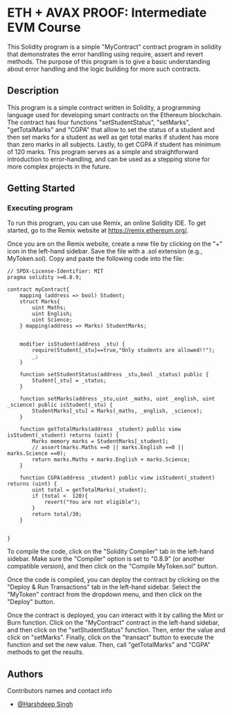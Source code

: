 # ETH + AVAX PROOF: Intermediate EVM Course

This Solidity program is a simple "MyContract" contract program in solidity that demonstrates the error handling using require, assert and revert methods. The purpose of this program is to give a basic understanding about error handling and the logic building for more such contracts.

## Description

This program is a simple contract written in Solidity, a programming language used for developing smart contracts on the Ethereum blockchain. The contract has four functions "setStudentStatus", "setMarks", "getTotalMarks" and "CGPA" that allow to set the status of a student and then set marks for a student as well as get total marks if student has more than zero marks in all subjects. Lastly, to get CGPA if student has minimum of 120 marks. This program serves as a simple and straightforward introduction to error-handling, and can be used as a stepping stone for more complex projects in the future.

## Getting Started

### Executing program

To run this program, you can use Remix, an online Solidity IDE. To get started, go to the Remix website at https://remix.ethereum.org/.

Once you are on the Remix website, create a new file by clicking on the "+" icon in the left-hand sidebar. Save the file with a .sol extension (e.g., MyToken.sol). Copy and paste the following code into the file:
```solidity
// SPDX-License-Identifier: MIT
pragma solidity >=0.8.9;

contract myContract{
    mapping (address => bool) Student;
    struct Marks{
        uint Maths;
        uint English;
        uint Science;
    } mapping(address => Marks) StudentMarks;
    
   
    modifier isStudent(address _stu) {
        require(Student[_stu]==true,"Only students are allowed!!");
        _;
    }

    function setStudentStatus(address _stu,bool _status) public {
        Student[_stu] = _status;
    }
    
    function setMarks(address _stu,uint _maths, uint _english, uint _science) public isStudent(_stu) {
        StudentMarks[_stu] = Marks(_maths, _english, _science);
    }

    function getTotalMarks(address _student) public view isStudent(_student) returns (uint) {
        Marks memory marks = StudentMarks[_student];
        // assert(marks.Maths ==0 || marks.English ==0 || marks.Science ==0);
        return marks.Maths + marks.English + marks.Science;
    }
    
    function CGPA(address _student) public view isStudent(_student) returns (uint) {
        uint total = getTotalMarks(_student);
        if (total <  120){
            revert("You are not eligible");
        }
        return total/30;
    }

   
}
```


To compile the code, click on the "Solidity Compiler" tab in the left-hand sidebar. Make sure the "Compiler" option is set to "0.8.9" (or another compatible version), and then click on the "Compile MyToken.sol" button.

Once the code is compiled, you can deploy the contract by clicking on the "Deploy & Run Transactions" tab in the left-hand sidebar. Select the "MyToken" contract from the dropdown menu, and then click on the "Deploy" button.

Once the contract is deployed, you can interact with it by calling the Mint or Burn function. Click on the "MyContract" contract in the left-hand sidebar, and then click on the "setStudentStatus" function. Then, enter the value and click on "setMarks". Finally, click on the "transact" button to execute the function and set the new value. Then, call "getTotalMarks" and "CGPA" methods to get the results.

## Authors

Contributors names and contact info
- [@Harshdeep Singh](https://github.com/Sudo-Harsh-learner)
